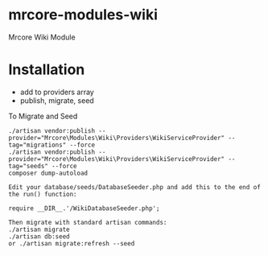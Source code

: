 # mrcore-modules-wiki
Mrcore Wiki Module


# Installation

* add to providers array
* publish, migrate, seed


To Migrate and Seed

	./artisan vendor:publish --provider="Mrcore\Modules\Wiki\Providers\WikiServiceProvider" --tag="migrations" --force
	./artisan vendor:publish --provider="Mrcore\Modules\Wiki\Providers\WikiServiceProvider" --tag="seeds" --force
	composer dump-autoload

	Edit your database/seeds/DatabaseSeeder.php and add this to the end of the run() function:
	
	require __DIR__.'/WikiDatabaseSeeder.php';

	Then migrate with standard artisan commands:
	./artisan migrate
	./artisan db:seed
	or ./artisan migrate:refresh --seed


